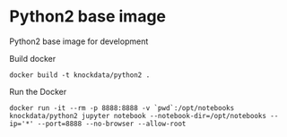 # Python2 base image

Python2 base image for development

Build docker

	docker build -t knockdata/python2 .

Run the Docker

	docker run -it --rm -p 8888:8888 -v `pwd`:/opt/notebooks knockdata/python2 jupyter notebook --notebook-dir=/opt/notebooks --ip='*' --port=8888 --no-browser --allow-root

